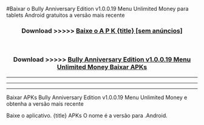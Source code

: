 #Baixar o Bully Anniversary Edition v1.0.0.19   Menu Unlimited Money   para tablets Android gratuitos a versão mais recente


<div align="center">
<h3>Download >>>>> <a href="https://pt-web.web.app/?pt= {title}">Baixe o A P K {title} [sem anúncios]</a></h3><br>

<h3>Download >>>>> <a href="https://pt-web.web.app/?pt= {title}">Bully Anniversary Edition v1.0.0.19   Menu Unlimited Money  Baixar APKs</a></h3>
</div>

----------------------------------------------------------

----------------------------------------------------------

----------------------------------------------------------

Baixar APKs Bully Anniversary Edition v1.0.0.19   Menu Unlimited Money  e obtenha a versão mais recente

Baixe o aplicativo. {title} APKs O nome é a versão para .Android.


